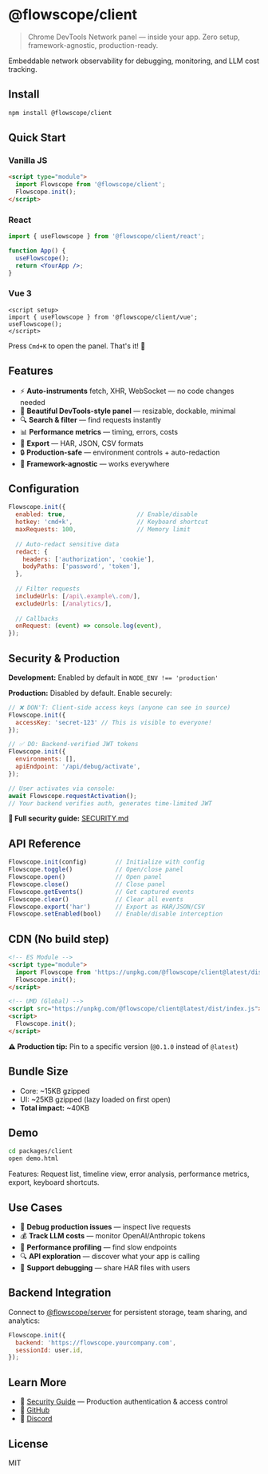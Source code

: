 # @flowscope/client

> Chrome DevTools Network panel — inside your app. Zero setup, framework-agnostic, production-ready.

Embeddable network observability for debugging, monitoring, and LLM cost tracking.

## Install

```bash
npm install @flowscope/client
```

## Quick Start

### Vanilla JS

```html
<script type="module">
  import Flowscope from '@flowscope/client';
  Flowscope.init();
</script>
```

### React

```jsx
import { useFlowscope } from '@flowscope/client/react';

function App() {
  useFlowscope();
  return <YourApp />;
}
```

### Vue 3

```vue
<script setup>
import { useFlowscope } from '@flowscope/client/vue';
useFlowscope();
</script>
```

Press `Cmd+K` to open the panel. That's it! 🎉

## Features

- ⚡ **Auto-instruments** fetch, XHR, WebSocket — no code changes needed
- 🎨 **Beautiful DevTools-style panel** — resizable, dockable, minimal
- 🔍 **Search & filter** — find requests instantly
- 📊 **Performance metrics** — timing, errors, costs
- 💾 **Export** — HAR, JSON, CSV formats
- 🔒 **Production-safe** — environment controls + auto-redaction
- 🎯 **Framework-agnostic** — works everywhere

## Configuration

```javascript
Flowscope.init({
  enabled: true,                    // Enable/disable
  hotkey: 'cmd+k',                  // Keyboard shortcut
  maxRequests: 100,                 // Memory limit
  
  // Auto-redact sensitive data
  redact: {
    headers: ['authorization', 'cookie'],
    bodyPaths: ['password', 'token'],
  },
  
  // Filter requests
  includeUrls: [/api\.example\.com/],
  excludeUrls: [/analytics/],
  
  // Callbacks
  onRequest: (event) => console.log(event),
});
```

## Security & Production

**Development:** Enabled by default in `NODE_ENV !== 'production'`

**Production:** Disabled by default. Enable securely:

```javascript
// ❌ DON'T: Client-side access keys (anyone can see in source)
Flowscope.init({
  accessKey: 'secret-123' // This is visible to everyone!
});

// ✅ DO: Backend-verified JWT tokens
Flowscope.init({
  environments: [],
  apiEndpoint: '/api/debug/activate',
});

// User activates via console:
await Flowscope.requestActivation(); 
// Your backend verifies auth, generates time-limited JWT
```

**📖 Full security guide:** [SECURITY.md](./SECURITY.md)

## API Reference

```javascript
Flowscope.init(config)        // Initialize with config
Flowscope.toggle()            // Open/close panel
Flowscope.open()              // Open panel
Flowscope.close()             // Close panel
Flowscope.getEvents()         // Get captured events
Flowscope.clear()             // Clear all events
Flowscope.export('har')       // Export as HAR/JSON/CSV
Flowscope.setEnabled(bool)    // Enable/disable interception
```

## CDN (No build step)

```html
<!-- ES Module -->
<script type="module">
  import Flowscope from 'https://unpkg.com/@flowscope/client@latest/dist/index.mjs';
  Flowscope.init();
</script>

<!-- UMD (Global) -->
<script src="https://unpkg.com/@flowscope/client@latest/dist/index.js"></script>
<script>
  Flowscope.init();
</script>
```

**⚠️ Production tip:** Pin to a specific version (`@0.1.0` instead of `@latest`)

## Bundle Size

- Core: ~15KB gzipped
- UI: ~25KB gzipped (lazy loaded on first open)
- **Total impact:** ~40KB

## Demo

```bash
cd packages/client
open demo.html
```

Features: Request list, timeline view, error analysis, performance metrics, export, keyboard shortcuts.

## Use Cases

- 🐛 **Debug production issues** — inspect live requests
- 💰 **Track LLM costs** — monitor OpenAI/Anthropic tokens
- 🚀 **Performance profiling** — find slow endpoints
- 🔍 **API exploration** — discover what your app is calling
- 👥 **Support debugging** — share HAR files with users

## Backend Integration

Connect to [@flowscope/server](../server) for persistent storage, team sharing, and analytics:

```javascript
Flowscope.init({
  backend: 'https://flowscope.yourcompany.com',
  sessionId: user.id,
});
```

## Learn More

- 📖 [Security Guide](./SECURITY.md) — Production authentication & access control
- 🔗 [GitHub](https://github.com/kagehq/flowscope)
- 💬 [Discord](https://discord.gg/flowscope)

## License

MIT
